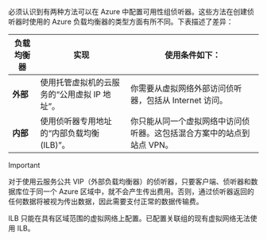必须认识到有两种方法可以在 Azure 中配置可用性组侦听器。这些方法在创建侦听器时使用的 Azure 负载均衡器的类型方面有所不同。下表描述了差异：

| 负载均衡器 | 实现 | 使用条件如下： |
| ------------- | -------------- | ----------- |
| **外部** | 使用托管虚拟机的云服务的“公用虚拟 IP 地址”。 | 你需要从虚拟网络外部访问侦听器，包括从 Internet 访问。 |
| **内部** | 使用侦听器专用地址的“内部负载均衡 (ILB)”。 | 你只能从同一个虚拟网络中访问侦听器。这包括混合方案中的站点到站点 VPN。 |

>[!IMPORTANT]
> 对于使用云服务公共 VIP（外部负载均衡器）的侦听器，只要客户端、侦听器和数据库位于同一个 Azure 区域中，就不会产生传出费用。否则，通过侦听器返回的任何数据将被视为传出数据，因此需要支付正常的数据传输费。

ILB 只能在具有区域范围的虚拟网络上配置。已配置关联组的现有虚拟网络无法使用 ILB。

<!---HONumber=Mooncake_0606_2016-->
